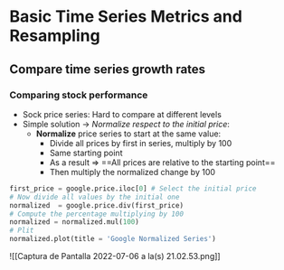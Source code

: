 # Basic Time Series Metrics and Resampling

## Compare time series growth rates

### Comparing stock performance
- Sock price series: Hard to compare at different levels
- Simple solution -> *Normalize respect to the initial price*:
	- **Normalize** price series to start at the same value:
		- Divide all prices by first in series, multiply by 100
		- Same starting point
		- As a result => ==All prices are relative to the starting point==
		- Then multiply the normalized change by 100
	
```python
first_price = google.price.iloc[0] # Select the initial price
# Now divide all values by the initial one
normalized  = google.price.div(first_price)
# Compute the percentage multiplying by 100
normalized = normalized.mul(100)
# Plit
normalized.plot(title = 'Google Normalized Series')
```

![[Captura de Pantalla 2022-07-06 a la(s) 21.02.53.png]]

